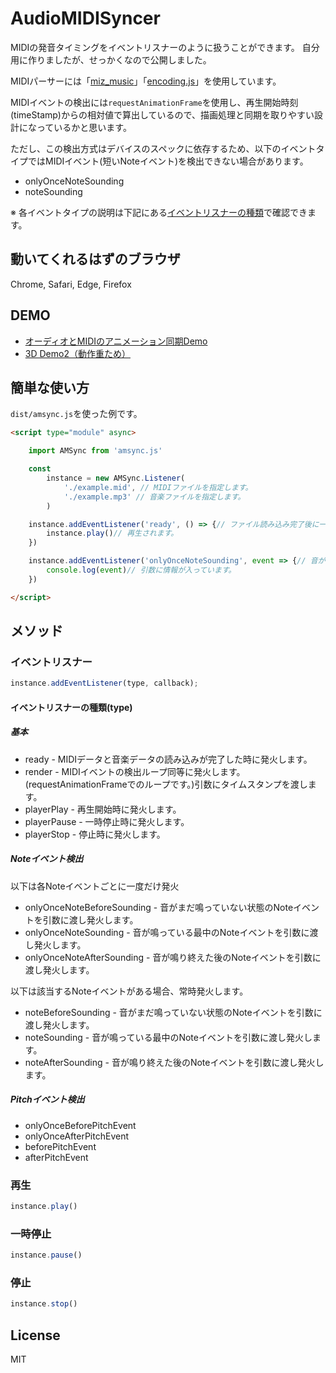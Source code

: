 # AudioMIDISyncer

MIDIの発音タイミングをイベントリスナーのように扱うことができます。
自分用に作りましたが、せっかくなので公開しました。

MIDIパーサーには「[miz_music](https://github.com/MizunagiKB/miz_music)」「[encoding.js](https://github.com/polygonplanet/encoding.js)」を使用しています。

MIDIイベントの検出には``requestAnimationFrame``を使用し、再生開始時刻(timeStamp)からの相対値で算出しているので、描画処理と同期を取りやすい設計になっているかと思います。

ただし、この検出方式はデバイスのスペックに依存するため、以下のイベントタイプではMIDIイベント(短いNoteイベント)を検出できない場合があります。

- onlyOnceNoteSounding
- noteSounding

※ 各イベントタイプの説明は下記にある[イベントリスナーの種類](#イベントリスナーの種類(type))で確認できます。

## 動いてくれるはずのブラウザ

Chrome, Safari, Edge, Firefox

## DEMO

- [オーディオとMIDIのアニメーション同期Demo](https://demo.0db.jp/audio-midi-syncer/water-ripples/)
- [3D Demo2（動作重ため）](https://demo.0db.jp/audio-midi-syncer/3d-lines/)

## 簡単な使い方

``dist/amsync.js``を使った例です。

```html
<script type="module" async>

    import AMSync from 'amsync.js'

    const
        instance = new AMSync.Listener(
            './example.mid', // MIDIファイルを指定します。
            './example.mp3' // 音楽ファイルを指定します。
        )

    instance.addEventListener('ready', () => {// ファイル読み込み完了後に一度だけ発火します。
        instance.play()// 再生されます。
    })

    instance.addEventListener('onlyOnceNoteSounding', event => {// 音がなるタイミングで1度だけ発火します。
        console.log(event)// 引数に情報が入っています。
    })

</script>
```

## メソッド

### イベントリスナー

```js
instance.addEventListener(type, callback);
```

#### イベントリスナーの種類(type)

##### 基本

- ready - MIDIデータと音楽データの読み込みが完了した時に発火します。
- render - MIDIイベントの検出ループ同等に発火します。(requestAnimationFrameでのループです。)引数にタイムスタンプを渡します。
- playerPlay - 再生開始時に発火します。
- playerPause - 一時停止時に発火します。
- playerStop - 停止時に発火します。

##### Noteイベント検出

以下は各Noteイベントごとに一度だけ発火

- onlyOnceNoteBeforeSounding - 音がまだ鳴っていない状態のNoteイベントを引数に渡し発火します。
- onlyOnceNoteSounding - 音が鳴っている最中のNoteイベントを引数に渡し発火します。
- onlyOnceNoteAfterSounding - 音が鳴り終えた後のNoteイベントを引数に渡し発火します。

以下は該当するNoteイベントがある場合、常時発火します。

- noteBeforeSounding - 音がまだ鳴っていない状態のNoteイベントを引数に渡し発火します。
- noteSounding - 音が鳴っている最中のNoteイベントを引数に渡し発火します。
- noteAfterSounding - 音が鳴り終えた後のNoteイベントを引数に渡し発火します。

##### Pitchイベント検出

- onlyOnceBeforePitchEvent
- onlyOnceAfterPitchEvent
- beforePitchEvent
- afterPitchEvent

### 再生

```js
instance.play()
```

### 一時停止

```js
instance.pause()
```

### 停止

```js
instance.stop()
```

## License
MIT